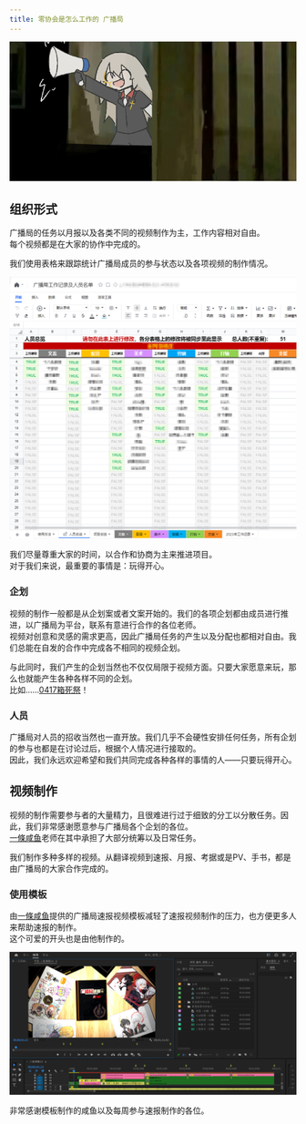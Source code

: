 ```yaml
---
title: 零协会是怎么工作的 广播局
---
```


![image](/img/workflow/zhmw.png)

## 组织形式

广播局的任务以月报以及各类不同的视频制作为主，工作内容相对自由。  
每个视频都是在大家的协作中完成的。

我们使用表格来跟踪统计广播局成员的参与状态以及各项视频的制作情况。

![image](/img/workflow/graph.png)

我们尽量尊重大家的时间，以合作和协商为主来推进项目。  
对于我们来说，最重要的事情是：玩得开心。

### 企划

视频的制作一般都是从企划案或者文案开始的。我们的各项企划都由成员进行推进，以广播局为平台，联系有意进行合作的各位老师。  
视频对创意和灵感的需求更高，因此广播局任务的产生以及分配也都相对自由。我们总能在自发的合作中完成各不相同的视频企划。

与此同时，我们产生的企划当然也不仅仅局限于视频方面。只要大家愿意来玩，那么也就能产生各种各样不同的企划。  
比如……[0417箱死祭](https://www.bilibili.com/read/cv33869835)！

### 人员

广播局对人员的招收当然也一直开放。我们几乎不会硬性安排任何任务，所有企划的参与也都是在讨论过后，根据个人情况进行接取的。  
因此，我们永远欢迎希望和我们共同完成各种各样的事情的人——只要玩得开心。

## 视频制作

视频的制作需要参与者的大量精力，且很难进行过于细致的分工以分散任务。因此，我们非常感谢愿意参与广播局各个企划的各位。  
[一條咸鱼](https://space.bilibili.com/168728474)老师在其中承担了大部分统筹以及日常任务。

我们制作多种多样的视频。从翻译视频到速报、月报、考据或是PV、手书，都是由广播局的大家合作完成的。

### 使用模板

由[一條咸鱼](https://space.bilibili.com/168728474)提供的广播局速报视频模板减轻了速报视频制作的压力，也方便更多人来帮助速报的制作。  
这个可爱的开头也是由他制作的。

![image](/img/workflow/vidtemplate.png)

非常感谢模板制作的咸鱼以及每周参与速报制作的各位。